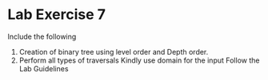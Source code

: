 # Lab Exercise 7
Include the following
1. Creation of binary tree using level order and Depth order.
2. Perform all types of traversals
Kindly use domain  for the input
Follow the Lab Guidelines